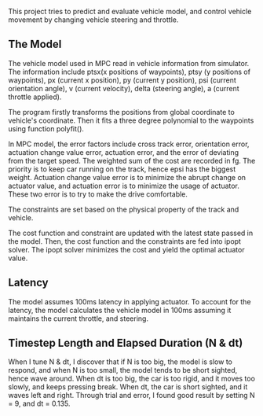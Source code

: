 This project tries to predict and evaluate vehicle model, and control vehicle movement by changing vehicle steering and throttle.


## The Model

The vehicle model used in MPC read in vehicle information from simulator. The information include ptsx(x positions of waypoints), ptsy (y positions of waypoints), px (current x position), py (current y position), psi (current orientation angle), v (current velocity), delta (steering angle), a (current throttle applied). 

The program firstly transforms the positions from global coordinate to vehicle's coordinate. Then it fits a three degree polynomial to the waypoints using function polyfit().

In MPC model, the error factors include cross track error, orientation error, actuation change value error, actuation error, and the error of deviating from the target speed. The weighted sum of the cost are recorded in fg. The priority is to keep car running on the track, hence epsi has the biggest weight. Actuation change value error is to minimize the abrupt change on actuator value, and actuation error is to minimize the usage of actuator. These two error is to try to make the drive comfortable. 

The constraints are set based on the physical property of the track and vehicle. 

The cost function and constraint are updated with the latest state passed in the model. Then, the cost function and the constraints are fed into ipopt solver. The ipopt solver minimizes the cost and yield the optimal actuator value. 


## Latency

The model assumes 100ms latency in applying actuator. To account for the latency, the model calculates the vehicle model in 100ms assuming it maintains the current throttle, and steering. 


## Timestep Length and Elapsed Duration (N & dt)

When I tune N & dt, I discover that if N is too big, the model is slow to respond, and when N is too small, the model tends to be short sighted, hence wave around. 
When dt is too big, the car is too rigid, and it moves too slowly, and keeps pressing break. When dt, the car is short sighted, and it waves left and right. Through trial and error, I found good result by setting N = 9, and dt = 0.135.
